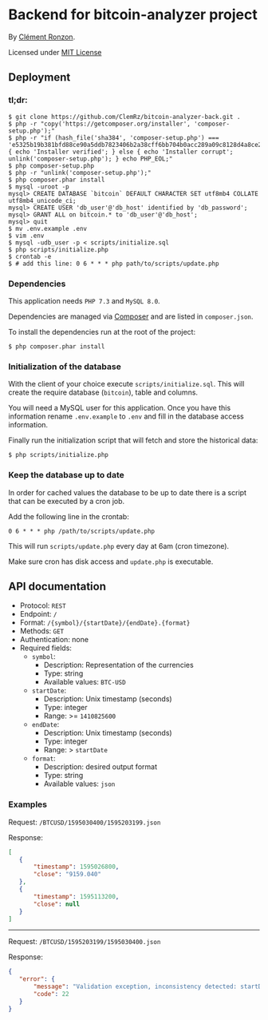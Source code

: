 # Backend for bitcoin-analyzer project

By [Clément Ronzon](https://www.linkedin.com/in/clemrz/).

Licensed under [MIT License](https://choosealicense.com/licenses/mit/)

## Deployment

### tl;dr:

```shell script
$ git clone https://github.com/ClemRz/bitcoin-analyzer-back.git .
$ php -r "copy('https://getcomposer.org/installer', 'composer-setup.php');"
$ php -r "if (hash_file('sha384', 'composer-setup.php') === 'e5325b19b381bfd88ce90a5ddb7823406b2a38cff6bb704b0acc289a09c8128d4a8ce2bbafcd1fcbdc38666422fe2806') { echo 'Installer verified'; } else { echo 'Installer corrupt'; unlink('composer-setup.php'); } echo PHP_EOL;"
$ php composer-setup.php
$ php -r "unlink('composer-setup.php');"
$ php composer.phar install
$ mysql -uroot -p
mysql> CREATE DATABASE `bitcoin` DEFAULT CHARACTER SET utf8mb4 COLLATE utf8mb4_unicode_ci;
mysql> CREATE USER 'db_user'@'db_host' identified by 'db_password';
mysql> GRANT ALL on bitcoin.* to 'db_user'@'db_host';
mysql> quit
$ mv .env.example .env
$ vim .env
$ mysql -udb_user -p < scripts/initialize.sql
$ php scripts/initialize.php
$ crontab -e
$ # add this line: 0 6 * * * php path/to/scripts/update.php
```

### Dependencies

This application needs `PHP 7.3` and `MySQL 8.0`.

Dependencies are managed via [Composer](https://getcomposer.org/) and are listed in `composer.json`.

To install the dependencies run at the root of the project:

```shell script
$ php composer.phar install
```

### Initialization of the database

With the client of your choice execute `scripts/initialize.sql`.
This will create the require database (`bitcoin`), table and columns.

You will need a MySQL user for this application.
Once you have this information rename `.env.example` to `.env` and fill in the database access information.

Finally run the initialization script that will fetch and store the historical data:

```shell script
$ php scripts/initialize.php
```

### Keep the database up to date

In order for cached values the database to be up to date there is a script that can be executed by a cron job.

Add the following line in the crontab:

```shell script
0 6 * * * php /path/to/scripts/update.php
```

This will run `scripts/update.php` every day at 6am (cron timezone).

Make sure cron has disk access and `update.php` is executable.

## API documentation

 - Protocol: `REST`
 - Endpoint: `/`
 - Format: `/{symbol}/{startDate}/{endDate}.{format}`
 - Methods: `GET`
 - Authentication: none
 - Required fields:
   * `symbol`:
     + Description: Representation of the currencies
     + Type: string
     + Available values: `BTC-USD`
   * `startDate`:
     + Description: Unix timestamp (seconds)
     + Type: integer
     + Range: >= `1410825600`
   * `endDate`:
     + Description: Unix timestamp (seconds)
     + Type: integer
     + Range: > `startDate`
   * `format`:
     + Description: desired output format
     + Type: string
     + Available values: `json`
 
 ### Examples
Request: `/BTCUSD/1595030400/1595203199.json`

Response: 
 ```json
[
    {
        "timestamp": 1595026800,
        "close": "9159.040"
    },
    {
        "timestamp": 1595113200,
        "close": null
    }
]
```
---
Request: `/BTCUSD/1595203199/1595030400.json`

Response: 
 ```json
{
    "error": {
        "message": "Validation exception, inconsistency detected: startDate is older than endDate",
        "code": 22
    }
}
```
